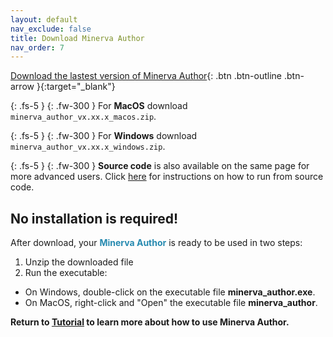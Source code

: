 ```yaml
---
layout: default
nav_exclude: false
title: Download Minerva Author
nav_order: 7
---
```


[Download the lastest version of Minerva Author](https://github.com/labsyspharm/minerva-author/releases/latest){: .btn .btn-outline .btn-arrow }{:target="_blank"} 

{: .fs-5 }
{: .fw-300 }
For **MacOS** download `minerva_author_vx.xx.x_macos.zip`.

{: .fs-5 }
{: .fw-300 }
For **Windows** download `minerva_author_vx.xx.x_windows.zip`.

{: .fs-5 }
{: .fw-300 }
**Source code** is also available on the same page for more advanced users. Click [here](https://github.com/labsyspharm/minerva-story/wiki/How-to-run-Minerva-Author%3F-(from-source-code)) for instructions on how to run from source code.

## No installation is required!

After download, your <span style="color: #278AB0;">**Minerva Author**</span> is ready to be used in two steps:

1. Unzip the downloaded file
1. Run the executable:
  - On Windows, double-click on the executable file **minerva_author.exe**.
  - On MacOS, right-click and "Open" the executable file **minerva_author**.

**Return to [Tutorial](./usage/tutorial#step-2-run-minerva-author) to learn more about how to use Minerva Author.**
